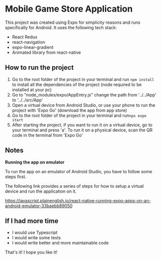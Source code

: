 # Mobile Game Store Application

This project was created using Expo for simplicity reasons and runs specifically
for Android. It uses the following tech stack:

- React Redux
- react-navigation
- expo-linear-gradient
- Animated library from react-native

## How to run the project

1. Go to the root folder of the project in your terminal and run `npm install`
   to install all the dependencies of the project (node required to be installed
   at your pc)
2. Go to "node_modules/expo/AppEntry.js" change the path from '../../App' to
   '../../src/App'
3. Open a virtual device from Android Studio, or use your phone to run the
   project with 'Expo Go' (download the app from app store)
4. Go to the root folder of the project in your terminal and run`npx expo start`
5. After starting the project, if you want to run it on a virtual device, go to
   your terminal and press 'a'. To run it on a physical device, scan the QR code
   in the terminal from 'Expo Go'

## Notes

**Running the app on emulator**

To run the app on an emulator of Android Studio, you have to follow some steps first.

The following link provides a series of steps for how to setup a virtual device and run the application on it.

https://javascript.plainenglish.io/react-native-running-expo-apps-on-an-android-emulator-33baebb89050

## If I had more time

- I would use Typescript
- I would write some tests
- I would write better and more maintainable code

That's it! I hope you like it!
